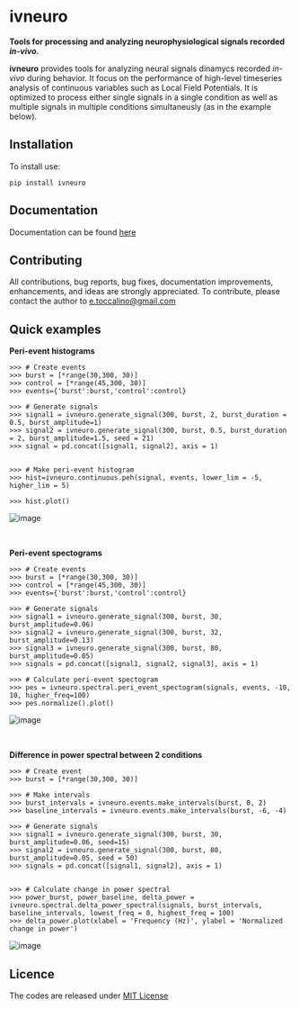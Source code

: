 # ivneuro


**Tools for processing and analyzing neurophysiological signals recorded *in-vivo*.**


**ivneuro** provides tools for analyzing neural signals dinamycs recorded *in-vivo* during behavior. It focus on the performance of high-level timeseries analysis of continuous variables such as Local Field Potentials. It is optimized to process either single signals in a single condition as well as multiple signals in multiple conditions simultaneusly (as in the example below). 

Installation
-----------
To install use:
```
pip install ivneuro
```


Documentation
-------------
Documentation can be found [here](https://github.com/casey-e/ivneuro/blob/master/docs/User_guide.md)

Contributing
------------
All contributions, bug reports, bug fixes, documentation improvements, enhancements, and ideas are strongly appreciated. To contribute, please contact the author to e.toccalino@gmail.com

Quick examples
-------------
**Peri-event histograms**
```
>>> # Create events
>>> burst = [*range(30,300, 30)]
>>> control = [*range(45,300, 30)]
>>> events={'burst':burst,'control':control}

>>> # Generate signals
>>> signal1 = ivneuro.generate_signal(300, burst, 2, burst_duration = 0.5, burst_amplitude=1)
>>> signal2 = ivneuro.generate_signal(300, burst, 0.5, burst_duration = 2, burst_amplitude=1.5, seed = 21)
>>> signal = pd.concat([signal1, signal2], axis = 1)


>>> # Make peri-event histogram
>>> hist=ivneuro.continuous.peh(signal, events, lower_lim = -5, higher_lim = 5)

>>> hist.plot()
```
![image](https://github.com/casey-e/ivneuro/assets/92745842/70292df9-70ea-4b3c-99e2-694584bc668d)


<br>

**Peri-event spectograms**
```
>>> # Create events
>>> burst = [*range(30,300, 30)]
>>> control = [*range(45,300, 30)]
>>> events={'burst':burst,'control':control}

>>> # Generate signals
>>> signal1 = ivneuro.generate_signal(300, burst, 30, burst_amplitude=0.06)
>>> signal2 = ivneuro.generate_signal(300, burst, 32, burst_amplitude=0.13)
>>> signal3 = ivneuro.generate_signal(300, burst, 80, burst_amplitude=0.05)
>>> signals = pd.concat([signal1, signal2, signal3], axis = 1)

>>> # Calculate peri-event spectogram
>>> pes = ivneuro.spectral.peri_event_spectogram(signals, events, -10, 10, higher_freq=100)
>>> pes.normalize().plot()
```
![image](https://github.com/casey-e/ivneuro/assets/92745842/288a7174-2ebf-4fe8-8d05-71566edcda9c)


<br>

**Difference in power spectral between 2 conditions**
```
>>> # Create event
>>> burst = [*range(30,300, 30)]

>>> # Make intervals
>>> burst_intervals = ivneuro.events.make_intervals(burst, 0, 2)
>>> baseline_intervals = ivneuro.events.make_intervals(burst, -6, -4)

>>> # Generate signals
>>> signal1 = ivneuro.generate_signal(300, burst, 30, burst_amplitude=0.06, seed=15)
>>> signal2 = ivneuro.generate_signal(300, burst, 80, burst_amplitude=0.05, seed = 50)
>>> signals = pd.concat([signal1, signal2], axis = 1)


>>> # Calculate change in power spectral
>>> power_burst, power_baseline, delta_power = ivneuro.spectral.delta_power_spectral(signals, burst_intervals, baseline_intervals, lowest_freq = 0, highest_freq = 100)
>>> delta_power.plot(xlabel = 'Frequency (Hz)', ylabel = 'Normalized change in power')
```
![image](https://github.com/casey-e/ivneuro/assets/92745842/dd60e27f-ca53-401e-99a3-c99399632f9d)



Licence
-------
The codes are released under [MIT License](https://mit-license.org/)

